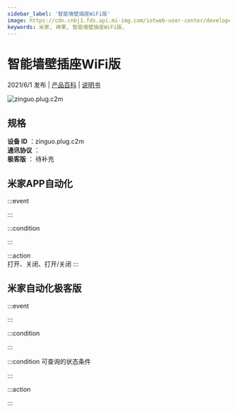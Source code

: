 ```yaml
---
sidebar_label: '智能墙壁插座WiFi版'
image: https://cdn.cnbj1.fds.api.mi-img.com/iotweb-user-center/developer_1679048995410Jdj4xgcg.png?GalaxyAccessKeyId=AKVGLQWBOVIRQ3XLEW&Expires=9223372036854775807&Signature=rRkHSKzWcG5SSAP0/D7J+zX2LuI=
keywords: 米家, 峥果, 智能墙壁插座WiFi版, 
---
```

# 智能墙壁插座WiFi版

2021/6/1 发布 | [产品百科](https://home.mi.com/webapp/content/baike/product/index.html?model=zinguo.plug.c2m/) | [说明书](https://home.mi.com/views/introduction.html?model=zinguo.plug.c2m&region=cn)

![zinguo.plug.c2m](https://cdn.cnbj1.fds.api.mi-img.com/iotweb-user-center/developer_1679048995410Jdj4xgcg.png?GalaxyAccessKeyId=AKVGLQWBOVIRQ3XLEW&Expires=9223372036854775807&Signature=rRkHSKzWcG5SSAP0/D7J+zX2LuI=)

## 规格  
> 
**设备 ID** ：zinguo.plug.c2m  
**通讯协议** ：  
**极客版**  ： 待补充 


## 米家APP自动化  

:::event  

:::

:::condition  

:::

:::action   
打开、关闭、打开/关闭
:::

## 米家自动化极客版  

:::event  

:::

:::condition  

:::

:::condition 可查询的状态条件  

:::

:::action  

:::

        
